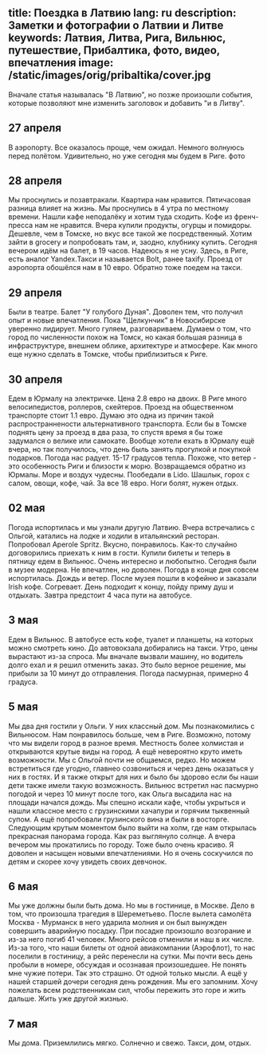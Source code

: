 title: Поездка в Латвию
lang: ru
description: Заметки и фотографии о Латвии и Литве
keywords: Латвия, Литва, Рига, Вильнюс, путешествие, Прибалтика, фото, видео, впечатления
image: /static/images/orig/pribaltika/cover.jpg
---
Вначале статья называлась "В Латвию", но позже произошли события, которые позволяют мне изменить заголовок и добавить "и в Литву".

## 27 апреля

В аэропорту. Все оказалось проще, чем ожидал. Немного волнуюсь перед полётом. Удивительно, но уже сегодня мы будем в Риге.
фото

## 28 апреля

Мы проснулись и позавтракали. Квартира нам нравится. Пятичасовая разница влияет на жизнь. Мы проснулись в 4 утра по местному времени. Нашли кафе неподалёку и хотим туда сходить. Кофе из френч-пресса нам не нравится. Вчера купили продукты, огурцы и помидоры. Дешевле, чем в Томске, но вкус все такой же посредственный. Хотим зайти в grocery и попробовать там, и, заодно, клубнику купить. 
Сегодня вечером идём на балет, в 19 часов. Надеюсь я не усну. 
Здесь, в Риге, есть аналог Yandex.Такси и называется Bolt, ранее taxify. Проезд от аэропорта обошёлся нам в 10 евро. Обратно тоже поедем на такси.

## 29 апреля

Были в театре. Балет "У голубого Дуная". Доволен тем, что получил опыт и новые впечатления. Пока "Щелкунчик" в Новосибирске уверенно лидирует. Много гуляем, разговариваем. Думаем о том, что город по численности похож на Томск, но какая большая разница в инфраструктуре, внешнем облике, архитектуре и атмосфере. Как много еще нужно сделать в Томске, чтобы приблизиться к Риге.

## 30 апреля

Едем в Юрмалу на электричке. Цена 2.8 евро на двоих. В Риге много велосипедистов, роллеров, скейтеров. Проезд на общественном транспорте стоит 1.1 евро. Думаю это одна из причин такой распространнености альтернативного транспорта. Если бы в Томске поднять цену за проезд в два раза, то спустя время я бы тоже задумался о велике или самокате.
Вообще хотели ехать в Юрмалу ещё вчера, но так получилось, что день быль занять прогулкой и покупкой подарков. 
Погода нас радует. 15-17 градусов тепла. Похоже, что ветер - это особенность Риги и близости к морю. 
Возвращаемся обратно из Юрмалы. Море и воздух чудесны. Пообедали в Lido. Шашлык, горох с салом, овощи, кофе, чай. За все 18 евро. Ноги болят, нужен отдых. 

## 02 мая

Погода испортилась и мы узнали другую Латвию. Вчера встречались с Ольгой, катались на лодке и ходили в итальянский ресторан. Попробовал Aperole Spritz. Вкусно, понравилось. Как-то случайно договорились приехать к ним в гости. Купили билеты и теперь в пятницу едем в Вильнюс. Очень интересно и любопытно. 
Сегодня были в музее модерна. Не впечатлен, но доволен. Погода в конце дня совсем испортилась. Дождь и ветер. После музея пошли в кофейню и заказали Irish кофе. Согревает. День подходит к концу, пойду приму душ и отдыхать. Завтра предстоит 4 часа пути на автобусе.

## 3 мая

Едем в Вильнюс. В автобусе есть кофе, туалет и планшеты, на которых можно смотреть кино. До автовокзала добирались на такси. Утро, цены вырастают из-за спроса. Мы вначале вызвали машину, но водитель долго ехал и я решил отменить заказ. Это было верное решение, мы прибыли за 10 минут до отправления. 
Погода пасмурная, примерно 4 градуса.

## 5 мая 

Мы два дня гостили у Ольги. У них классный дом. Мы познакомились с Вильнюсом. Нам понравилось больше, чем в Риге. Возможно, потому что мы видели город в разное время. Местность более холмистая и открываются крутые виды на город. А ещё невероятно круто иметь возможности. Мы с Ольгой почти не общаемся, редко. Но можем встретиться где угодно, главнео созвониться и через день оказаться у них в гостях. И я также открыт для них и было бы здорово если бы наши дети также имели такую возможность. 
Вильнюс встретил нас пасмурно погодой и через 10 минут после того, как Ольга высадила нас на площади начался дождь. Мы спешно искали кафе, чтобы укрыться и нашли классное место с грузинскими хачапури и горячим тыквенный супом. А ещё попробовали грузинского вина и были в восторге.
Следующим крутым моментом было выйти на холм, где нам открылась прекрасная панорама города. Как раз выглянуло солнце.
А вчера вечером мы прокатились по городу. Тоже было очень красиво.
Я доволен и насыщен новыми впечатлениями. Но я очень соскучился по детям и скорее хочу увидеть своих девчонок.

## 6 мая

Мы уже должны были быть дома. Но мы в гостинице, в Москве. Дело в том, что произошла трагедия в Шереметьево. После вылета самолёта Москва - Мурманск в него ударила молния и он был вынужден совершить аварийную посадку. При посадке произошло возгорание и из-за него погиб 41 человек.
Много рейсов отменили и наш в их числе. Из-за того, что наши билеты от одной авиакомпании (Аэрофлот), то нас поселили в гостиницу, а рейс перенесли на сутки. Мы почти весь день пробыли в номере, обсуждая и осознавая произошедшее. Не понять мне чужие потери. Так это страшно. От одной только мысли. А ещё у нашей старшей дочери сегодня день рождения. Мы его запомним. 
Хочу пожелать всем родственникам сил, чтобы пережить это горе и жить дальше. Жить уже другой жизнью.

## 7 мая

Мы дома. Приземлились мягко. Солнечно и свежо. Такси, дом, отдых.